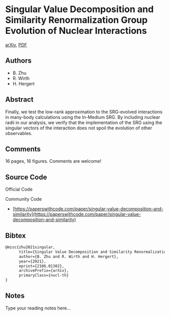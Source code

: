
# Singular Value Decomposition and Similarity Renormalization Group Evolution of Nuclear Interactions

[arXiv](https://arxiv.org/abs/2106.01302), [PDF](https://arxiv.org/pdf/2106.01302.pdf)

## Authors

- B. Zhu
- R. Wirth
- H. Hergert

## Abstract

Finally, we test the low-rank approximation to the SRG-evolved interactions in many-body calculations using the In-Medium SRG. By including nuclear radii in our analysis, we verify that the implementation of the SRG using the singular vectors of the interaction does not spoil the evolution of other observables.

## Comments

16 pages, 16 figures. Comments are welcome!

## Source Code

Official Code



Community Code

- [https://paperswithcode.com/paper/singular-value-decomposition-and-similarity](https://paperswithcode.com/paper/singular-value-decomposition-and-similarity)

## Bibtex

```tex
@misc{zhu2021singular,
      title={Singular Value Decomposition and Similarity Renormalization Group Evolution of Nuclear Interactions}, 
      author={B. Zhu and R. Wirth and H. Hergert},
      year={2021},
      eprint={2106.01302},
      archivePrefix={arXiv},
      primaryClass={nucl-th}
}
```

## Notes

Type your reading notes here...

